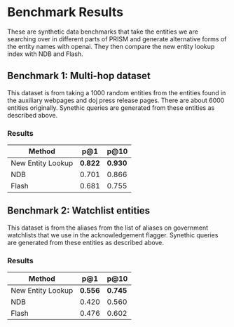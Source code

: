 # Benchmark Results

These are synthetic data benchmarks that take the entities we are searching over in different parts of PRISM and generate alternative forms of the entity names with openai. They then compare the new entity lookup index with NDB and Flash. 

## Benchmark 1: Multi-hop dataset
This dataset is from taking a 1000 random entities from the entities found in the auxiliary webpages and doj press release pages. There are about 6000 entities originally. Synethic queries are generated from these entities as described above.

### Results
| Method            | p@1  | p@10 |
|-------------------|------|------|
| New Entity Lookup | __0.822__ | __0.930__ |
| NDB               | 0.701| 0.866|
| Flash             | 0.681| 0.755|

## Benchmark 2: Watchlist entities
This dataset is from the aliases from the list of aliases on government watchlists that we use in the acknowledgement flagger. Synethic queries are generated from these entities as described above.

### Results
| Method            | p@1  | p@10 |
|-------------------|------|------|
| New Entity Lookup | __0.556__ | __0.745__ |
| NDB               | 0.420| 0.560|
| Flash             | 0.476| 0.602|